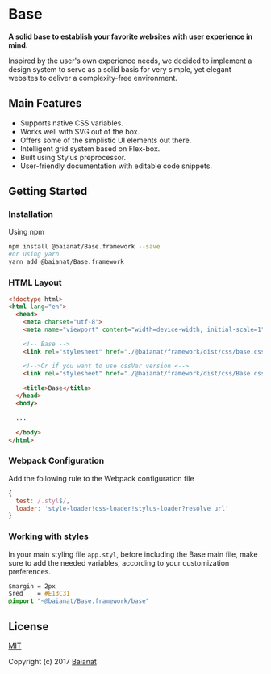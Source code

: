 # Base

**A solid base to establish your favorite websites with user experience in mind.**

Inspired by the user's own experience needs, we decided to implement a design system to serve as a solid basis for very simple, yet elegant websites to deliver a complexity-free environment.

## Main Features

* Supports native CSS variables.
* Works well with SVG out of the box.
* Offers some of the simplistic UI elements out there.
* Intelligent grid system based on Flex-box.
* Built using Stylus preprocessor.
* User-friendly documentation with editable code snippets.

## Getting Started

### Installation

Using npm

```bash
npm install @baianat/Base.framework --save
#or using yarn
yarn add @baianat/Base.framework
```

### HTML Layout

```html
<!doctype html>
<html lang="en">
  <head>
    <meta charset="utf-8">
    <meta name="viewport" content="width=device-width, initial-scale=1">

    <!-- Base -->
    <link rel="stylesheet" href="./@baianat/framework/dist/css/base.css">

    <!-->Or if you want to use cssVar version <-->
    <link rel="stylesheet" href="./@baianat/framework/dist/css/Base.cssvar.css">

    <title>Base</title>
  </head>
  <body>

  ...

  </body>
</html>
```

### Webpack Configuration

Add the following rule to the Webpack configuration file

```javascript
{
  test: /.styl$/,
  loader: 'style-loader!css-loader!stylus-loader?resolve url'
}
```

### Working with styles

In your main styling file `app.styl`, before including the Base main file, make sure to add the needed variables, according to your customization preferences.

```CSS
$margin = 2px
$red    = #E13C31
@import "~@baianat/Base.framework/base"
```

## License

[MIT](http://opensource.org/licenses/MIT)

Copyright (c) 2017 [Baianat](http://baianat.com)
